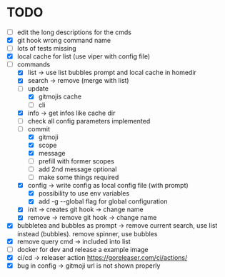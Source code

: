 # TODO

- [ ] edit the long descriptions for the cmds
- [x] git hook wrong command name
- [ ] lots of tests missing
- [x] local cache for list (use viper with config file)
- [ ] commands
  - [x] list -> use list bubbles prompt and local cache in homedir
  - [x] search -> remove (merge with list)
  - [ ] update
    - [x] gitmojis cache
    - [ ] cli
  - [x] info -> get infos like cache dir
  - [ ] check all config parameters implemented
  - [ ] commit
    - [x] gitmoji
    - [x] scope
    - [x] message
    - [ ] prefill with former scopes
    - [ ] add 2nd message optional
    - [ ] make some things required
  - [x] config -> write config as local config file (with prompt)
    - [x] possibility to use env variables
    - [x] add -g --global flag for global configuration
  - [x] init -> creates git hook -> change name
  - [x] remove -> remove git hook -> change name
- [x] bubbletea and bubbles as prompt -> remove current search, use list instead (bubbles). remove spinner, use bubbles
- [x] remove query cmd -> included into list
- [ ] docker for dev  and release a example image
- [x] ci/cd -> releaser action https://goreleaser.com/ci/actions/
- [x] bug in config -> gitmoji url is not shown properly
